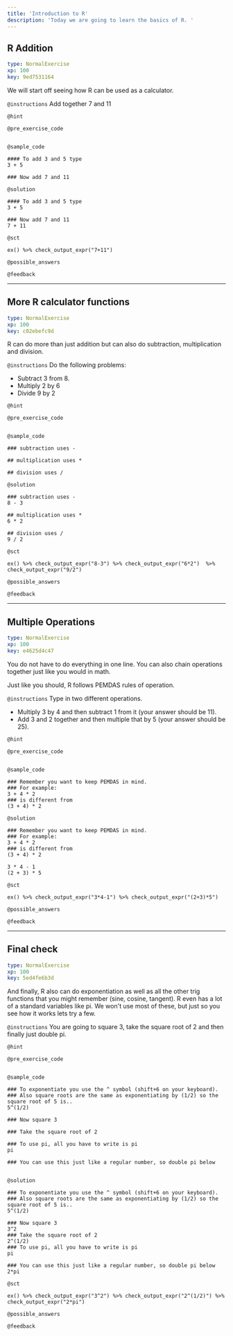 ```yaml
---
title: 'Introduction to R'
description: 'Today we are going to learn the basics of R. '
---
```


## R Addition

```yaml
type: NormalExercise 
xp: 100 
key: 9ed7531164   
```


We will start off seeing how R can be used as a calculator.


`@instructions`
Add together 7 and 11

`@hint`


`@pre_exercise_code`

```{r}

```


`@sample_code`

```{r}
#### To add 3 and 5 type
3 + 5

### Now add 7 and 11
```


`@solution`

```{r}
#### To add 3 and 5 type
3 + 5

### Now add 7 and 11 
7 + 11
```


`@sct`

```{r}
ex() %>% check_output_expr("7+11")
```


`@possible_answers`


`@feedback`


---

## More R calculator functions

```yaml
type: NormalExercise 
xp: 100 
key: c02ebefc9d   
```


R can do more than just addition but can also do subtraction, multiplication and division.


`@instructions`
Do the following problems:

- Subtract 3 from 8. 
- Multiply 2 by 6
- Divide 9 by 2

`@hint`


`@pre_exercise_code`

```{r}

```


`@sample_code`

```{r}
### subtraction uses -

## multiplication uses *

## division uses /
```


`@solution`

```{r}
### subtraction uses -
8 - 3

## multiplication uses *
6 * 2

## division uses / 
9 / 2
```


`@sct`

```{r}
ex() %>% check_output_expr("8-3") %>% check_output_expr("6*2")  %>% check_output_expr("9/2")
```


`@possible_answers`


`@feedback`


---

## Multiple Operations

```yaml
type: NormalExercise 
xp: 100 
key: e4625d4c47   
```


You do not have to do everything in one line. You can also chain operations together just like you would in math. 

Just like you should, R follows PEMDAS rules of operation.


`@instructions`
Type in two different operations. 

- Multiply 3 by 4 and then subtract 1 from it (your answer should be 11).
- Add 3 and 2 together and then multiple that by 5 (your answer should be 25).

`@hint`


`@pre_exercise_code`

```{r}

```


`@sample_code`

```{r}
### Remember you want to keep PEMDAS in mind.
### For example:
3 + 4 * 2
### is different from
(3 + 4) * 2
```


`@solution`

```{r}
### Remember you want to keep PEMDAS in mind.
### For example:
3 + 4 * 2
### is different from
(3 + 4) * 2

3 * 4 - 1
(2 + 3) * 5
```


`@sct`

```{r}
ex() %>% check_output_expr("3*4-1") %>% check_output_expr("(2+3)*5")
```


`@possible_answers`


`@feedback`


---

## Final check

```yaml
type: NormalExercise 
xp: 100 
key: 5ed4fe6b3d   
```


And finally, R also can do exponentiation as well as all the other trig functions that you might remember (sine, cosine, tangent). R even has a lot of a standard variables like pi. We won't use most of these, but just so you see how it works lets try a few.


`@instructions`
You are going to square 3, take the square root of 2 and then finally just double pi.

`@hint`


`@pre_exercise_code`

```{r}

```


`@sample_code`

```{r}
### To exponentiate you use the ^ symbol (shift+6 on your keyboard). 
### Also square roots are the same as exponentiating by (1/2) so the square root of 5 is..
5^(1/2) 

### Now square 3

### Take the square root of 2

### To use pi, all you have to write is pi
pi

### You can use this just like a regular number, so double pi below


```


`@solution`

```{r}
### To exponentiate you use the ^ symbol (shift+6 on your keyboard). 
### Also square roots are the same as exponentiating by (1/2) so the square root of 5 is..
5^(1/2) 

### Now square 3
3^2
### Take the square root of 2
2^(1/2)
### To use pi, all you have to write is pi
pi

### You can use this just like a regular number, so double pi below
2*pi

```


`@sct`

```{r}
ex() %>% check_output_expr("3^2") %>% check_output_expr("2^(1/2)") %>% check_output_expr("2*pi")
```


`@possible_answers`


`@feedback`

